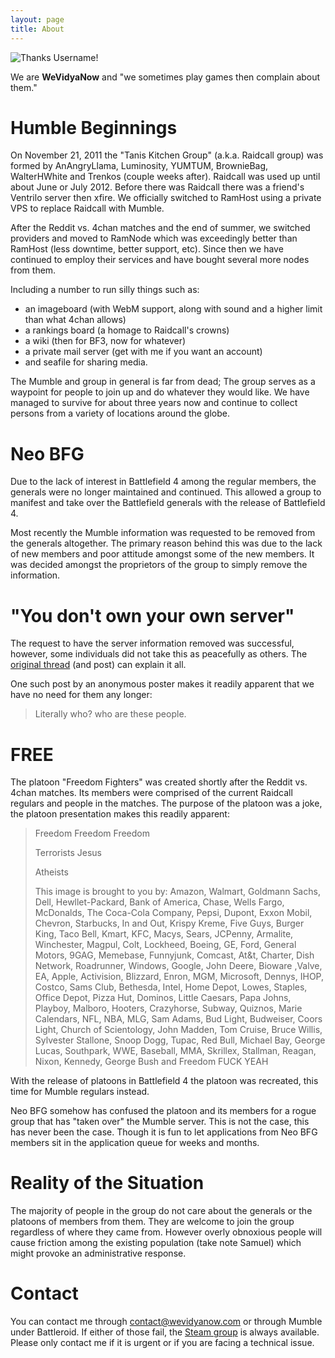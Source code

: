 ```yaml
---
layout: page
title: About
---
```


<img title="Thanks Username!" src="{{ site.baseurl }}/assets/wvn.png" class="center">

<p class="center">We are <strong>WeVidyaNow</strong> and "we sometimes play games then complain about them."</p>

# Humble Beginnings

On November 21, 2011 the "Tanis Kitchen Group" (a.k.a. Raidcall group) was formed by AnAngryLlama, Luminosity, YUMTUM, BrownieBag, WalterHWhite and Trenkos (couple weeks after). Raidcall was used up until about June or July 2012. Before there was Raidcall there was a friend's Ventrilo server then xfire. We officially switched to RamHost using a private VPS to replace Raidcall with Mumble.

After the Reddit vs. 4chan matches and the end of summer, we switched providers and moved to RamNode which was exceedingly better than RamHost (less downtime, better support, etc). Since then we have continued to employ their services and have bought several more nodes from them. 

Including a number to run silly things such as:

* an imageboard (with WebM support, along with sound and a higher limit than what 4chan allows)
* a rankings board (a homage to Raidcall's crowns)
* a wiki (then for BF3, now for whatever)
* a private mail server (get with me if you want an account)
* and seafile for sharing media.

The Mumble and group in general is far from dead; The group serves as a waypoint for people to join up and do whatever they would like. We have managed to survive for about three years now and continue to collect persons from a variety of locations around the globe.

# Neo BFG

Due to the lack of interest in Battlefield 4 among the regular members, the generals were no longer maintained and continued. This allowed a group to manifest and take over the Battlefield generals with the release of Battlefield 4. 

Most recently the Mumble information was requested to be removed from the generals altogether. The primary reason behind this was due to the lack of new members and poor attitude amongst some of the new members. It was decided amongst the proprietors of the group to simply remove the information.

# "You don't own your own server"


The request to have the server information removed was successful, however, some individuals did not take this as peacefully as others. The [original thread](http://archive.foolz.us/vg/thread/60128106/#60215995) (and post) can explain it all.

One such post by an anonymous poster makes it readily apparent that we have no need for them any longer:

> Literally who? who are these people. 

# FREE

The platoon "Freedom Fighters" was created shortly after the Reddit vs. 4chan matches. Its members were comprised of the current Raidcall regulars and people in the matches. The purpose of the platoon was a joke, the platoon presentation makes this readily apparent:

> Freedom Freedom Freedom
> 
> Terrorists Jesus
> 
> Atheists
> 
> This image is brought to you by: Amazon, Walmart, Goldmann Sachs, Dell, Hewllet-Packard, Bank of America, Chase, Wells Fargo, McDonalds, The Coca-Cola Company, Pepsi, Dupont, Exxon Mobil, Chevron, Starbucks, In and Out, Krispy Kreme, Five Guys, Burger King, Taco Bell, Kmart, KFC, Macys, Sears, JCPenny, Armalite, Winchester, Magpul, Colt, Lockheed, Boeing, GE, Ford, General Motors, 9GAG, Memebase, Funnyjunk, Comcast, At&t, Charter, Dish Network, Roadrunner, Windows, Google, John Deere, Bioware ,Valve, EA, Apple, Activision, Blizzard, Enron, MGM, Microsoft, Dennys, IHOP, Costco, Sams Club, Bethesda, Intel, Home Depot, Lowes, Staples, Office Depot, Pizza Hut, Dominos, Little Caesars, Papa Johns, Playboy, Malboro, Hooters, Crazyhorse, Subway, Quiznos, Marie Calendars, NFL, NBA, MLG, Sam Adams, Bud Light, Budweiser, Coors Light, Church of Scientology, John Madden, Tom Cruise, Bruce Willis, Sylvester Stallone, Snoop Dogg, Tupac, Red Bull, Michael Bay, George Lucas, Southpark, WWE, Baseball, MMA, Skrillex, Stallman, Reagan, Nixon, Kennedy, George Bush and Freedom FUCK YEAH 

With the release of platoons in Battlefield 4 the platoon was recreated, this time for Mumble regulars instead.

Neo BFG somehow has confused the platoon and its members for a rogue group that has "taken over" the Mumble server. This is not the case, this has never been the case. Though it is fun to let applications from Neo BFG members sit in the application queue for weeks and months.

# Reality of the Situation

The majority of people in the group do not care about the generals or the platoons of members from them. They are welcome to join the group regardless of where they came from. However overly obnoxious people will cause friction among the existing population <span class="spoiler">(take note Samuel)</span> which might provoke an administrative response.

# Contact

You can contact me through [contact@wevidyanow.com](mailto:contact@wevidyanow.com) or through Mumble under Battleroid. If either of those fail, the [Steam group](http://steamcommunity.com/groups/wevidyanow) is always available. Please only contact me if it is urgent or if you are facing a technical issue.
